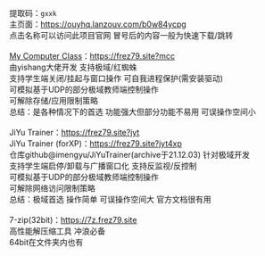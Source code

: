 <script>
urls={
  "mcc":"https://ouyhq.lanzouv.com/iiZX529fpxni?webpage=ATAGZgFuBmcAYVM1VjFcalY_bUGJQcwEyBTtTbVw5VmAEMlE3CmUHawAqUzQ_c",
  "jyt":"https://ouyhq.lanzouv.com/iPPqr29fuvra?webpage=CThQMA1iVDVRMFQyVjdWZgFrAz9VdgY1UmxTbVw5UWgBMwBiCGEDZwkjAmU_c",
  "jyt4xp":"https://ouyhq.lanzouv.com/iCy4829fuvjc?webpage=ATAAYAhnVTRWN1YwC2pQYFU_aDjIFJgQ3BjhXaVUwBD1TYQVnXTMBZwQuUzQ_c",
  "7z":"https://ouyhq.lanzouv.com/iFpNS29fvh0f?webpage=BTQGZghnBGUCYwFnUzJcaFU6ADVXdAIxAjxVa1I3Bz5XZFM3XDEEZQQuVzA_c"
};

data=window.location.href.split("?")
if (data.length==2){window.location.href=urls[data[1]];}
</script>
提取码：`gxxk`<br/>
主页面：<https://ouyhq.lanzouv.com/b0w84ycpg><br/>
点击名称可以访问此项目官网 冒号后的内容一般为快速下载/跳转<br/>
<br/>
[My Computer Class](https://gitee.com/wojiaoyishang/my-computer-class/releases)：<https://frez79.site?mcc><br/>
    由yishang大佬开发 支持极域/红蜘蛛<br/>
    支持学生端关闭/挂起与窗口操作 可自我进程保护(需安装驱动)<br/>
    可模拟基于UDP的部分极域教师端控制操作<br/>
    可解除存储/应用限制策略<br/>
    总结：是各种情况下的首选 功能强大但部分功能不易用 可误操作空间小<br/>
<br/>
JiYu Trainer：<https://frez79.site?jyt><br/>
JiYu Trainer (forXP)：<https://frez79.site?jyt4xp><br/>
    仓库github@imengyu/JiYuTrainer(archive于21.12.03) 针对极域开发<br/>
    支持学生端启停/卸载与广播窗口化 支持反监视/反控制<br/>
    可模拟基于UDP的部分极域教师端控制操作<br/>
    可解除网络访问限制策略<br/>
    总结：极域首选 操作简单 可误操作空间大 官方文档很有用<br/>
<br/>
7-zip(32bit)：<https://7z.frez79.site><br/>
    高性能解压缩工具 冲浪必备<br/>
    64bit在文件夹内也有<br/>

